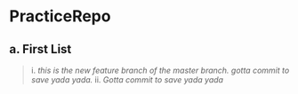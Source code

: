 # PracticeRepo
## a. First List
>  i. *this is the new feature branch of the master branch. gotta commit to save yada yada.*
>  ii. *Gotta commit to save yada yada*
